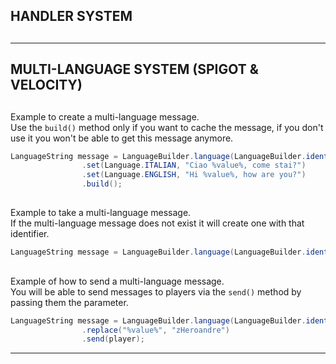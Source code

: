 ## HANDLER SYSTEM

##

##

##

----

## MULTI-LANGUAGE SYSTEM  (SPIGOT & VELOCITY)

##

Example to create a multi-language message. <br />
Use the `build()` method only if you want to cache the message, if you don't use it you won't be able to get this message anymore.

```java
LanguageString message = LanguageBuilder.language(LanguageBuilder.identifier(ErmesMain, "hi-user"))
                .set(Language.ITALIAN, "Ciao %value%, come stai?")
                .set(Language.ENGLISH, "Hi %value%, how are you?")
                .build();
```

##

Example to take a multi-language message. <br />
If the multi-language message does not exist it will create one with that identifier.
```java
LanguageString message = LanguageBuilder.language(LanguageBuilder.identifier(ErmesMain, "hi-user"));
```

##

Example of how to send a multi-language message. <br />
You will be able to send messages to players via the `send()` method by passing them the parameter.
```java
LanguageString message = LanguageBuilder.language(LanguageBuilder.identifier(ErmesMain, "hi-user"))
                .replace("%value%", "zHeroandre")
                .send(player);
```

----
